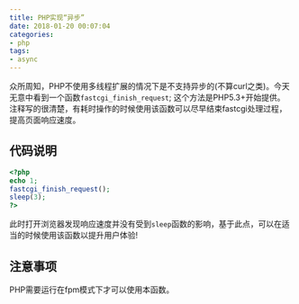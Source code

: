 ```yaml
---
title: PHP实现“异步”
date: 2018-01-20 00:07:04
categories:
- php
tags:
- async
---
```


众所周知，PHP不使用多线程扩展的情况下是不支持异步的(不算curl之类)。今天无意中看到一个函数`fastcgi_finish_request`;
这个方法是PHP5.3+开始提供。
注释写的很清楚，有耗时操作的时候使用该函数可以尽早结束fastcgi处理过程，提高页面响应速度。

## 代码说明

```php
<?php
echo 1;
fastcgi_finish_request();
sleep(3);
?>
```

此时打开浏览器发现响应速度并没有受到`sleep`函数的影响，基于此点，可以在适当的时候使用该函数以提升用户体验!

## 注意事项

PHP需要运行在fpm模式下才可以使用本函数。
